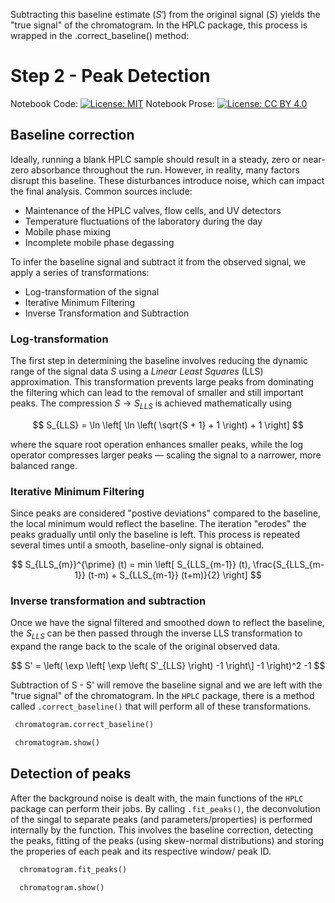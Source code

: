 <script type="text/javascript" id="MathJax-script" async
  src="https://cdn.jsdelivr.net/npm/mathjax@3/es5/tex-mml-chtml.js">
</script>








Subtracting this baseline estimate ($S'$) from the original signal ($S$) yields the "true signal" of the chromatogram. In the HPLC package, this process is wrapped in the .correct_baseline() method:


# Step 2 - Peak Detection

Notebook Code: [![License: MIT](https://img.shields.io/badge/License-GPLv3-blue.svg)](https://www.gnu.org/licenses/gpl-3.0) Notebook Prose: [![License: CC BY 4.0](https://img.shields.io/badge/License-CC_BY_4.0-lightgrey.svg)](https://creativecommons.org/licenses/by/4.0/)

## Baseline correction

Ideally, running a blank HPLC sample should result in a steady, zero or near-zero absorbance throughout the run. However, in reality, many factors disrupt this baseline. These disturbances introduce noise, which can impact the final analysis. Common sources include:

 -  Maintenance of the HPLC valves, flow cells, and UV detectors
 -  Temperature fluctuations of the laboratory during the day
 -  Mobile phase mixing
 -  Incomplete mobile phase degassing

To infer the baseline signal and subtract it from the observed signal, we apply a series of transformations:

- Log-transformation of the signal
- Iterative Minimum Filtering
- Inverse Transformation and Subtraction

### Log-transformation 

The first step in determining the baseline involves reducing the dynamic range of the signal data *S* using a _Linear Least Squares_ (LLS) approximation. This transformation prevents large peaks from dominating the filtering which can lead to the removal of smaller and still important peaks. The compression  $S \rightarrow S_{LLS}$ is achieved mathematically using 

$$
S_{LLS} = \ln \left[ \ln \left( \sqrt{S + 1} + 1 \right) + 1 \right]
$$

where the square root operation enhances smaller peaks, while the log operator compresses larger peaks — scaling the signal to a narrower, more balanced range.

### Iterative Minimum Filtering

Since peaks are considered "postive deviations" compared to the baseline, the local minimum would reflect the baseline. The iteration "erodes" the peaks gradually until only the baseline is left. This process is repeated several times until a smooth, baseline-only signal is obtained.

$$
S_{LLS_{m}}^{\prime} (t) = min \left[ S_{LLS_{m-1}} (t), \frac{S_{LLS_{m-1}} (t-m) + S_{LLS_{m-1}} (t+m)}{2} \right]
$$

### Inverse transformation and subtraction

Once we have the signal filtered and smoothed down to reflect the baseline, the $S_{LLS}$ can be then passed through the inverse LLS transformation to expand the range back to the scale of the original observed data.

$$
S' = \left( \exp \left[ \exp \left( S'_{LLS} \right) -1 \right\] -1 \right)^2 -1
$$

Subtraction of S - S' will remove the baseline signal and we are left with the "true signal" of the chromatogram. In the `HPLC` package, there is a method called `.correct_baseline()` that will perform all of these transformations.

```python
 chromatogram.correct_baseline()

 chromatogram.show()
```


## Detection of peaks

After the background noise is dealt with, the main functions of the `HPLC` package can perform their jobs. By calling `.fit_peaks()`, the deconvolution of the singal to separate peaks (and parameters/properties) is performed internally by the function. This involves the baseline correction, detecting the peaks, fitting of the peaks (using skew-normal distributions) and storing the properies of each peak and its respective window/ peak ID.

```python
  chromatogram.fit_peaks()

  chromatogram.show()
```

